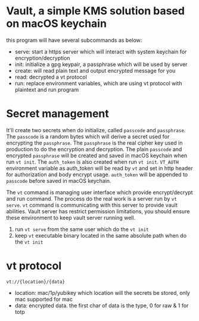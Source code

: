# Vault, a simple KMS solution based on macOS keychain

this program will have several subcommands as below:

- serve: start a https server which will interact with system keychain for encryption/decryption
- init: initialize a gpg keypair, a passphrase which will be used by server
- create: will read plain text and output encrypted message for you
- read: decrypted a vt protocol
- run: replace environment variables, which are using vt protocol with plaintext and run program

# Secret management

It'll create two secrets when do initialize, called `passcode` and `passphrase`. The `passcode` is a random bytes which will derive a secret used for encrypting the `passphrase`. The `passphrase` is the real cipher key used in production to do the encryption and decryption. The plain `passcode` and encrypted `passphrase` will be created and saved in macOS keychain when run `vt init`. The `auth_token` is also created when run `vt init`. `VT_AUTH` environment variable as auth_token will be read by `vt` and set in http header for authorization and body encrypt usage. `auth_token` will be appended to `passcode` before saved in macOS keychain.

The `vt` command is managing user interface which provide encrypt/decrypt and run command. The process do the real work is a server run by `vt serve`. `vt` command is communicating with this server to provide vault abilities. Vault server has restrict permission limitations, you should ensure these environment to keep vault server running well.

1. run `vt serve` from the same user which do the `vt init`
2. keep `vt` executable binary located in the same absolute path when do the `vt init`

# vt protocol

`vt://{location}/{data}`

- location: mac/1p/yubikey which location will the secrets be stored, only mac supported for mac
- data: encrypted data. the first char of data is the type, 0 for raw & 1 for totp